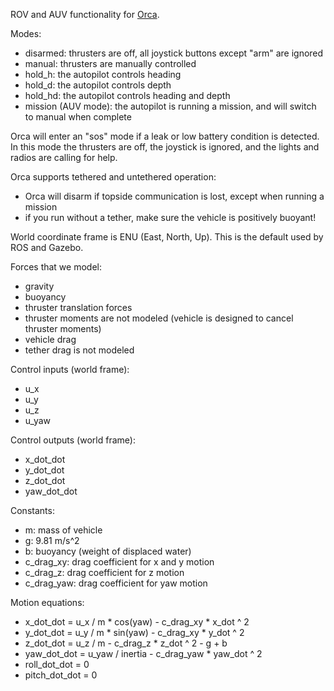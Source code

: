 ROV and AUV functionality for [Orca](https://github.com/clydemcqueen/orca).

Modes:
* disarmed: thrusters are off, all joystick buttons except "arm" are ignored
* manual: thrusters are manually controlled
* hold_h: the autopilot controls heading
* hold_d: the autopilot controls depth
* hold_hd: the autopilot controls heading and depth
* mission (AUV mode): the autopilot is running a mission, and will switch to manual when complete

Orca will enter an "sos" mode if a leak or low battery condition is detected.
In this mode the thrusters are off, the joystick is ignored, and the lights and radios are calling for help.

Orca supports tethered and untethered operation:
* Orca will disarm if topside communication is lost, except when running a mission
* if you run without a tether, make sure the vehicle is positively buoyant!

World coordinate frame is ENU (East, North, Up).
This is the default used by ROS and Gazebo.

Forces that we model:
* gravity
* buoyancy
* thruster translation forces
* thruster moments are not modeled (vehicle is designed to cancel thruster moments)
* vehicle drag
* tether drag is not modeled

Control inputs (world frame):
* u_x
* u_y
* u_z
* u_yaw

Control outputs (world frame):
* x_dot_dot
* y_dot_dot
* z_dot_dot
* yaw_dot_dot

Constants:
* m: mass of vehicle
* g: 9.81 m/s^2
* b: buoyancy (weight of displaced water)
* c_drag_xy: drag coefficient for x and y motion
* c_drag_z: drag coefficient for z motion
* c_drag_yaw: drag coefficient for yaw motion

Motion equations:
* x_dot_dot = u_x / m * cos(yaw) - c_drag_xy * x_dot ^ 2
* y_dot_dot = u_y / m * sin(yaw) - c_drag_xy * y_dot ^ 2
* z_dot_dot = u_z / m - c_drag_z * z_dot ^ 2 - g + b
* yaw_dot_dot = u_yaw / inertia - c_drag_yaw * yaw_dot ^ 2
* roll_dot_dot = 0
* pitch_dot_dot = 0